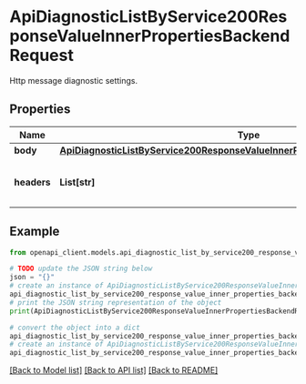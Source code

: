 # ApiDiagnosticListByService200ResponseValueInnerPropertiesBackendRequest

Http message diagnostic settings.

## Properties

Name | Type | Description | Notes
------------ | ------------- | ------------- | -------------
**body** | [**ApiDiagnosticListByService200ResponseValueInnerPropertiesBackendRequestBody**](ApiDiagnosticListByService200ResponseValueInnerPropertiesBackendRequestBody.md) |  | [optional] 
**headers** | **List[str]** | Array of HTTP Headers to log. | [optional] 

## Example

```python
from openapi_client.models.api_diagnostic_list_by_service200_response_value_inner_properties_backend_request import ApiDiagnosticListByService200ResponseValueInnerPropertiesBackendRequest

# TODO update the JSON string below
json = "{}"
# create an instance of ApiDiagnosticListByService200ResponseValueInnerPropertiesBackendRequest from a JSON string
api_diagnostic_list_by_service200_response_value_inner_properties_backend_request_instance = ApiDiagnosticListByService200ResponseValueInnerPropertiesBackendRequest.from_json(json)
# print the JSON string representation of the object
print(ApiDiagnosticListByService200ResponseValueInnerPropertiesBackendRequest.to_json())

# convert the object into a dict
api_diagnostic_list_by_service200_response_value_inner_properties_backend_request_dict = api_diagnostic_list_by_service200_response_value_inner_properties_backend_request_instance.to_dict()
# create an instance of ApiDiagnosticListByService200ResponseValueInnerPropertiesBackendRequest from a dict
api_diagnostic_list_by_service200_response_value_inner_properties_backend_request_from_dict = ApiDiagnosticListByService200ResponseValueInnerPropertiesBackendRequest.from_dict(api_diagnostic_list_by_service200_response_value_inner_properties_backend_request_dict)
```
[[Back to Model list]](../README.md#documentation-for-models) [[Back to API list]](../README.md#documentation-for-api-endpoints) [[Back to README]](../README.md)


